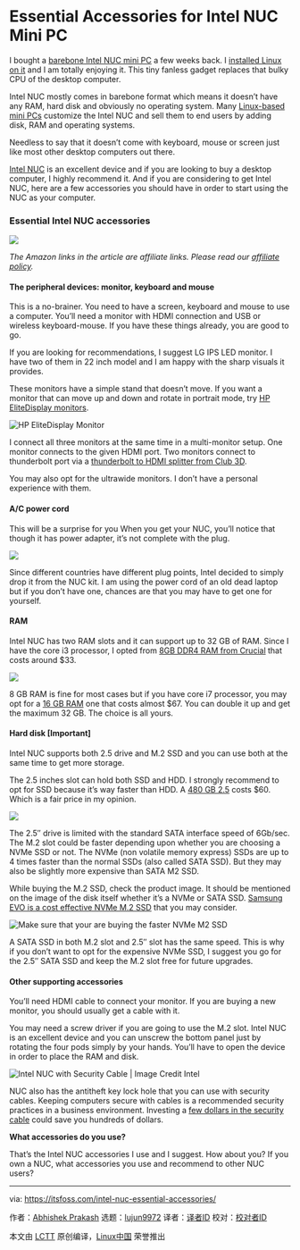 [#]: collector: (lujun9972)
[#]: translator: ( )
[#]: reviewer: ( )
[#]: publisher: ( )
[#]: url: ( )
[#]: subject: (Essential Accessories for Intel NUC Mini PC)
[#]: via: (https://itsfoss.com/intel-nuc-essential-accessories/)
[#]: author: (Abhishek Prakash https://itsfoss.com/author/abhishek/)

Essential Accessories for Intel NUC Mini PC
======

I bought a [barebone Intel NUC mini PC][1] a few weeks back. I [installed Linux on it][2] and I am totally enjoying it. This tiny fanless gadget replaces that bulky CPU of the desktop computer.

Intel NUC mostly comes in barebone format which means it doesn’t have any RAM, hard disk and obviously no operating system. Many [Linux-based mini PCs][3] customize the Intel NUC and sell them to end users by adding disk, RAM and operating systems.

Needless to say that it doesn’t come with keyboard, mouse or screen just like most other desktop computers out there.

[Intel NUC][4] is an excellent device and if you are looking to buy a desktop computer, I highly recommend it. And if you are considering to get Intel NUC, here are a few accessories you should have in order to start using the NUC as your computer.

### Essential Intel NUC accessories

![][5]

_The Amazon links in the article are affiliate links. Please read our [affiliate policy][6]._

#### The peripheral devices: monitor, keyboard and mouse

This is a no-brainer. You need to have a screen, keyboard and mouse to use a computer. You’ll need a monitor with HDMI connection and USB or wireless keyboard-mouse. If you have these things already, you are good to go.

If you are looking for recommendations, I suggest LG IPS LED monitor. I have two of them in 22 inch model and I am happy with the sharp visuals it provides.

These monitors have a simple stand that doesn’t move. If you want a monitor that can move up and down and rotate in portrait mode, try [HP EliteDisplay monitors][7].

![HP EliteDisplay Monitor][8]

I connect all three monitors at the same time in a multi-monitor setup. One monitor connects to the given HDMI port. Two monitors connect to thunderbolt port via a [thunderbolt to HDMI splitter from Club 3D][9].

You may also opt for the ultrawide monitors. I don’t have a personal experience with them.

#### A/C power cord

This will be a surprise for you When you get your NUC, you’ll notice that though it has power adapter, it’s not complete with the plug.

![][10]

Since different countries have different plug points, Intel decided to simply drop it from the NUC kit. I am using the power cord of an old dead laptop but if you don’t have one, chances are that you may have to get one for yourself.

#### RAM

Intel NUC has two RAM slots and it can support up to 32 GB of RAM. Since I have the core i3 processor, I opted from [8GB DDR4 RAM from Crucial][11] that costs around $33.

![][12]

8 GB RAM is fine for most cases but if you have core i7 processor, you may opt for a [16 GB RAM][13] one that costs almost $67. You can double it up and get the maximum 32 GB. The choice is all yours.

#### Hard disk [Important]

Intel NUC supports both 2.5 drive and M.2 SSD and you can use both at the same time to get more storage.

The 2.5 inches slot can hold both SSD and HDD. I strongly recommend to opt for SSD because it’s way faster than HDD. A [480 GB 2.5][14] costs $60. Which is a fair price in my opinion.

![][15]

The 2.5″ drive is limited with the standard SATA interface speed of 6Gb/sec. The M.2 slot could be faster depending upon whether you are choosing a NVMe SSD or not. The NVMe (non volatile memory express) SSDs are up to 4 times faster than the normal SSDs (also called SATA SSD). But they may also be slightly more expensive than SATA M2 SSD.

While buying the M.2 SSD, check the product image. It should be mentioned on the image of the disk itself whether it’s a NVMe or SATA SSD. [Samsung EVO is a cost effective NVMe M.2 SSD][16] that you may consider.

![Make sure that your are buying the faster NVMe M2 SSD][17]

A SATA SSD in both M.2 slot and 2.5″ slot has the same speed. This is why if you don’t want to opt for the expensive NVMe SSD, I suggest you go for the 2.5″ SATA SSD and keep the M.2 slot free for future upgrades.

#### Other supporting accessories

You’ll need HDMI cable to connect your monitor. If you are buying a new monitor, you should usually get a cable with it.

You may need a screw driver if you are going to use the M.2 slot. Intel NUC is an excellent device and you can unscrew the bottom panel just by rotating the four pods simply by your hands. You’ll have to open the device in order to place the RAM and disk.

![Intel NUC with Security Cable | Image Credit Intel][18]

NUC also has the antitheft key lock hole that you can use with security cables. Keeping computers secure with cables is a recommended security practices in a business environment. Investing a [few dollars in the security cable][19] could save you hundreds of dollars.

**What accessories do you use?**

That’s the Intel NUC accessories I use and I suggest. How about you? If you own a NUC, what accessories you use and recommend to other NUC users?

--------------------------------------------------------------------------------

via: https://itsfoss.com/intel-nuc-essential-accessories/

作者：[Abhishek Prakash][a]
选题：[lujun9972][b]
译者：[译者ID](https://github.com/译者ID)
校对：[校对者ID](https://github.com/校对者ID)

本文由 [LCTT](https://github.com/LCTT/TranslateProject) 原创编译，[Linux中国](https://linux.cn/) 荣誉推出

[a]: https://itsfoss.com/author/abhishek/
[b]: https://github.com/lujun9972
[1]: https://www.amazon.com/Intel-NUC-Mainstream-Kit-NUC8i3BEH/dp/B07GX4X4PW?psc=1&SubscriptionId=AKIAJ3N3QBK3ZHDGU54Q&tag=chmod7mediate-20&linkCode=xm2&camp=2025&creative=165953&creativeASIN=B07GX4X4PW (barebone Intel NUC mini PC)
[2]: https://itsfoss.com/install-linux-on-intel-nuc/
[3]: https://itsfoss.com/linux-based-mini-pc/
[4]: https://www.intel.in/content/www/in/en/products/boards-kits/nuc.html
[5]: https://i2.wp.com/itsfoss.com/wp-content/uploads/2019/09/intel-nuc-accessories.png?ssl=1
[6]: https://itsfoss.com/affiliate-policy/
[7]: https://www.amazon.com/HP-EliteDisplay-21-5-Inch-1FH45AA-ABA/dp/B075L4VKQF?SubscriptionId=AKIAJ3N3QBK3ZHDGU54Q&tag=chmod7mediate-20&linkCode=xm2&camp=2025&creative=165953&creativeASIN=B075L4VKQF (HP EliteDisplay monitors)
[8]: https://i1.wp.com/itsfoss.com/wp-content/uploads/2019/09/hp-elitedisplay-monitor.png?ssl=1
[9]: https://www.amazon.com/Club3D-CSV-1546-USB-C-Multi-Monitor-Splitter/dp/B06Y2FX13G?SubscriptionId=AKIAJ3N3QBK3ZHDGU54Q&tag=chmod7mediate-20&linkCode=xm2&camp=2025&creative=165953&creativeASIN=B06Y2FX13G (thunderbolt to HDMI splitter from Club 3D)
[10]: https://itsfoss.com/wp-content/uploads/2019/09/ac-power-cord-3-pongs.webp
[11]: https://www.amazon.com/Crucial-Single-PC4-19200-SODIMM-260-Pin/dp/B01BIWKP58?psc=1&SubscriptionId=AKIAJ3N3QBK3ZHDGU54Q&tag=chmod7mediate-20&linkCode=xm2&camp=2025&creative=165953&creativeASIN=B01BIWKP58 (8GB DDR4 RAM from Crucial)
[12]: https://i2.wp.com/itsfoss.com/wp-content/uploads/2019/09/crucial-ram.jpg?ssl=1
[13]: https://www.amazon.com/Crucial-Single-PC4-19200-SODIMM-260-Pin/dp/B019FRBHZ0?psc=1&SubscriptionId=AKIAJ3N3QBK3ZHDGU54Q&tag=chmod7mediate-20&linkCode=xm2&camp=2025&creative=165953&creativeASIN=B019FRBHZ0 (16 GB RAM)
[14]: https://www.amazon.com/Green-480GB-Internal-SSD-WDS480G2G0A/dp/B01M3POPK3?psc=1&SubscriptionId=AKIAJ3N3QBK3ZHDGU54Q&tag=chmod7mediate-20&linkCode=xm2&camp=2025&creative=165953&creativeASIN=B01M3POPK3 (480 GB 2.5)
[15]: https://i0.wp.com/itsfoss.com/wp-content/uploads/2019/09/wd-green-ssd.png?ssl=1
[16]: https://www.amazon.com/Samsung-970-EVO-500GB-MZ-V7E500BW/dp/B07BN4NJ2J?psc=1&SubscriptionId=AKIAJ3N3QBK3ZHDGU54Q&tag=chmod7mediate-20&linkCode=xm2&camp=2025&creative=165953&creativeASIN=B07BN4NJ2J (Samsung EVO is a cost effective NVMe M.2 SSD)
[17]: https://i2.wp.com/itsfoss.com/wp-content/uploads/2019/09/samsung-evo-nvme.jpg?ssl=1
[18]: https://i0.wp.com/itsfoss.com/wp-content/uploads/2019/09/intel-nuc-security-cable.jpg?ssl=1
[19]: https://www.amazon.com/Kensington-Combination-Laptops-Devices-K64673AM/dp/B005J7Y99W?psc=1&SubscriptionId=AKIAJ3N3QBK3ZHDGU54Q&tag=chmod7mediate-20&linkCode=xm2&camp=2025&creative=165953&creativeASIN=B005J7Y99W (few dollars in the security cable)
